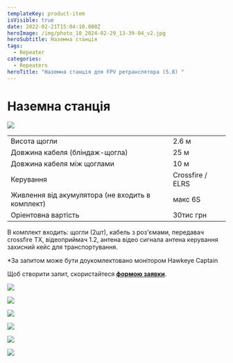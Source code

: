 ```yaml
---
templateKey: product-item
isVisible: true
date: 2022-02-21T15:04:10.000Z
heroImage: /img/photo_10_2024-02-29_13-39-04_v2.jpg
heroSubtitle: Наземна станція
tags:
  - Repeater
categories:
  - Repeaters
heroTitle: "Наземна станція для FPV ретранслятора (5.8) "
---
```

# Наземна станція

![](/img/img_3338.jpg)

|                                                   |                  |
| ------------------------------------------------- | ---------------- |
| Висота щогли                                      | 2.6 м            |
| Довжина кабеля (бліндаж-щогла)                    | 25 м             |
| Довжина кабеля між щоглами                        | 10 м             |
| Керування                                         | Crossfire / ELRS |
| Живлення від акумулятора (﻿не входить в комплект) | макс 6S          |
|Оріентовна вартість|30тис грн|


В комплект входить:
щогли (2шт), кабель  з роз'ємами,
передавач crossfire TX,
відеоприймач 1.2,
антена відео сигнала
антена керування
захисний кейс для транспортування. 

\*За запитом може бути доукомлектовано монітором Hawkeye Captain

Щоб створити запит, скористайтеся <a href="https://docs.google.com/forms/d/1TCApMWtctqZN7LEEKFTjVBQc5R3FQGf2tWWAGfGwWSU" target="_blank" rel="noopener noreferrer">**формою заявки**</a>.


![](/img/зовнішня-антена.png)

![](/img/img_3334.jpg)

![](/img/img_3336.jpg)

![](/img/photo_6_2024-02-29_13-39-04.jpg)

![](/img/2024-05-27-22.18.14.jpg)

![](/img/2024-05-27-22.18.04.jpg)